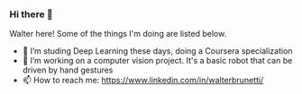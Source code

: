 ### Hi there 👋
Walter here! Some of the things I'm doing are listed below.

- 🌱 I’m studing Deep Learning these days, doing a Coursera specialization
- 🔭 I’m working on a computer vision project. It's a basic robot that can be driven by hand gestures
- 📫 How to reach me: https://www.linkedin.com/in/walterbrunetti/

<!--
**walterbrunetti/walterbrunetti** is a ✨ _special_ ✨ repository because its `README.md` (this file) appears on your GitHub profile.

Here are some ideas to get you started:

- 🔭 I’m currently working on ...
- 🌱 I’m currently learning ...
- 👯 I’m looking to collaborate on ...
- 🤔 I’m looking for help with ...
- 💬 Ask me about ...
- 📫 How to reach me: ...
- 😄 Pronouns: ...
- ⚡ Fun fact: ...
-->
